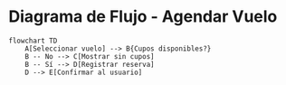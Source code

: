 # Diagrama de Flujo - Agendar Vuelo

```mermaid
flowchart TD
    A[Seleccionar vuelo] --> B{Cupos disponibles?}
    B -- No --> C[Mostrar sin cupos]
    B -- Sí --> D[Registrar reserva]
    D --> E[Confirmar al usuario]
```
